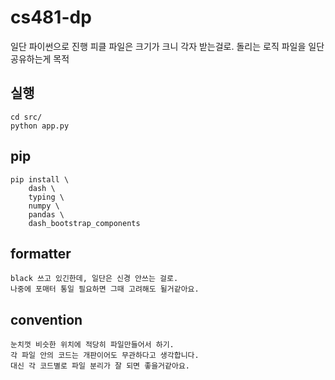 # cs481-dp

일단 파이썬으로 진행
피클 파일은 크기가 크니 각자 받는걸로. 돌리는 로직 파일을 일단 공유하는게 목적

## 실행
```
cd src/
python app.py
```

## pip
```
pip install \
    dash \
    typing \
    numpy \
    pandas \
    dash_bootstrap_components
```

## formatter
    black 쓰고 있긴한데, 일단은 신경 안쓰는 걸로. 
    나중에 포매터 통일 필요하면 그때 고려해도 될거같아요.

## convention
    눈치껏 비슷한 위치에 적당히 파일만들어서 하기.
    각 파일 안의 코드는 개판이어도 무관하다고 생각합니다.
    대신 각 코드별로 파일 분리가 잘 되면 좋을거같아요.
